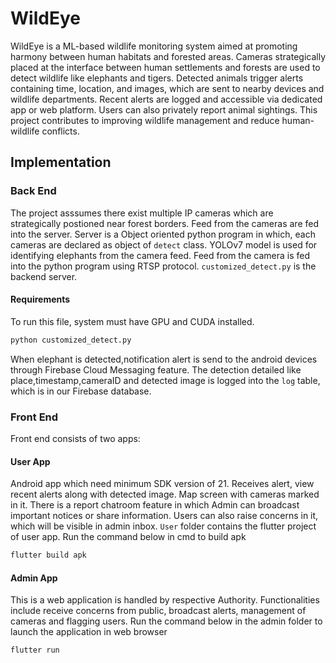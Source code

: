 # WildEye
WildEye is a ML-based wildlife monitoring system aimed at promoting harmony between human habitats and forested areas. Cameras strategically placed at the interface between human settlements and forests are used to detect wildlife like elephants and tigers. Detected animals trigger alerts containing time, location, and images, which are sent to nearby devices and wildlife departments. Recent alerts are logged and accessible via dedicated app or web platform. Users can also privately report animal sightings. This project contributes to improving wildlife management and reduce human-wildlife conflicts.
## Implementation
### Back End
The project asssumes there exist multiple IP cameras which are strategically postioned near forest borders. Feed from the cameras are fed into the server. 
Server is a Object oriented python program in which, each cameras are declared as object of `detect` class. 
YOLOv7 model is used for identifying elephants from the camera feed.
Feed from the camera is fed into the python program using RTSP protocol.
`customized_detect.py` is the backend server.
#### Requirements
To run this file, system must have GPU and CUDA installed.
```markdown
python customized_detect.py
```
When elephant is detected,notification alert is send to the android devices through Firebase Cloud Messaging feature. The detection detailed like place,timestamp,cameraID and detected image is logged into the `log` table, which is in our Firebase database. 
### Front End
Front end consists of two apps:
#### User App
Android app which need minimum SDK version of 21. Receives alert, view recent alerts along with detected image. Map screen with cameras marked in it. There is a report chatroom feature in which Admin can broadcast important notices or share information. Users can also raise concerns in it, which will be visible in admin inbox. `User` folder contains the flutter project of user app. Run the command below in cmd to build apk
```markdown 
flutter build apk
```
#### Admin App
This is a web application is handled by respective Authority. Functionalities include receive concerns from public, broadcast alerts, management of cameras and flagging users. Run the command below in the admin folder to launch the application in web browser
```markdown 
flutter run
```
